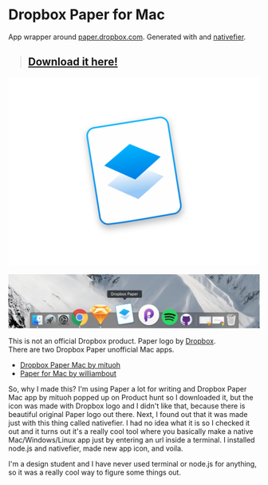 # Dropbox Paper for Mac 
App wrapper around [paper.dropbox.com](https://paper.dropbox.com). Generated with and [nativefier](https://github.com/jiahaog/nativefier).

> ## [Download it here!](https://github.com/LukaMarr/dropbox-paper/raw/master/dropbox-paper-1.0.0.zip)<br>

![Dropbox Paper for Mac Icon](icon.png) <br>

![Icon in dock](icon_dock.png)

This is not an official Dropbox product. Paper logo by [Dropbox](https://medium.com/dropbox-design). <br> 
There are two Dropbox Paper unofficial Mac apps. <br>
- [Dropbox Paper Mac by mituoh](https://github.com/mituoh/Dropbox-Paper-Mac)
- [Paper for Mac by williambout](https://github.com/williambout/paper-for-mac)

So, why I made this? I'm using Paper a lot for writing and Dropbox Paper Mac app by mituoh popped up on Product hunt so I downloaded it, but the icon was made with Dropbox logo and I didn't like that, because there is beautiful original Paper logo out there. Next, I found out that it was made just with this thing called nativefier. I had no idea what it is so I checked it out and it turns out it's a really cool tool where you basically make a native Mac/Windows/Linux app just by entering an url inside a terminal. I installed node.js and nativefier, made new app icon, and voila. 

I'm a design student and I have never used terminal or node.js for anything, so it was a really cool way to figure some things out.